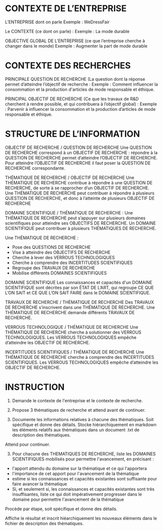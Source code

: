 # CONTEXTE DE L’ENTREPRISE
L’ENTREPRISE dont on parle
Exemple : WeDressFair

Le CONTEXTE (ce dont on parle) : 
Exemple  : La mode durable

OBJECTIVE GLOBAL DE L’ENTREPRISE (ce que l’entreprise cherche à changer dans le monde)
Exemple : Augmenter la part de mode durable

# CONTEXTE DES RECHERCHES

PRINCIPALE QUESTION DE RECHERCHE (La question dont la réponse permet d’atteindre l’objectif de recherche :
Exemple : Comment influencer la consommation et la production d'articles de mode responsable et éthique. 

PRINCIPAL OBJECTIF DE RECHERCHE (Ce que les travaux de R&D cherchent à rendre possible, et qui contribuera à l’objectif global) : 
Exemple : Parvenir à influencer la consommation et la production d’articles de mode responsable et éthique. 


# STRUCTURE DE L’INFORMATION

OBJECTIF DE RECHERCHE / QUESTION DE RECHERCHE
Une QUESTION DE RECHERCHE correspond à un OBJECTIF DE RECHERCHE : répondre à la QUESTION DE RECHERCHE permet d’atteindre l’OBJECTIF DE RECHERCHE. Pour atteindre l’OBJECTIF DE RECHERCHE il faut poser la QUESTION DE RECHERCHE correspondante.

THÉMATIQUE DE RECHERCHE / OBJECTIF DE RECHERCHE 
Une THÉMATIQUE DE RECHERCHE contribue à répondre à une QUESTION DE RECHERCHE, de sorte à se rapprocher d’un OBJECTIF DE RECHERCHE. Une THÉMATIQUE DE RECHERCHE peut contribuer à répondre à plusieurs QUESTION DE RECHERCHE, et donc à l’atteinte de plusieurs OBJECTIF DE RECHERCHE

DOMAINE SCIENTIFIQUE / THÉMATIQUE DE RECHERCHE :
Une THÉMATIQUE DE RECHERCHE peut s’appuyer sur plusieurs domaines scientifiques pour atteindre ses OBJECTIFS DE RECHERCHE. Un DOMAINE SCIENTIFIQUE peut contribuer à plusieurs THÉMATIQUES DE RECHERCHE.

Une THÉMATIQUE DE RECHERCHE : 
- Pose des QUESTIONS DE RECHERCHE
- Vise à atteindre des OBJECTIFS DE RECHERCHE
- Cherche à lever des VERROUS TECHNOLOGIQUES
- Cherche à comprendre des INCERTITUDES SCIENTIFIQUES
- Regroupe des TRAVAUX DE RECHERCHE
- Mobilise différents DOMAINES SCIENTIFIQUES

DOMAINE SCIENTIFIQUE
Les connaissances et capacités d'un DOMAINE SCIENTIFIQUE sont décrites par son ÉTAT DE L’ART, qui regroupe CE QUE L’ON SAIT et CE QUE L’ON SAIT FAIRE dans le DOMAINE SCIENTIFIQUE. 

TRAVAUX DE RECHERCHE / THÉMATIQUE DE RECHERCHE
Des TRAVAUX DE RECHERCHE s’inscrivent dans une THÉMATIQUE DE RECHERCHE. Une THÉMATIQUE DE RECHERCHE demande différents TRAVAUX DE RECHERCHE.


VERROUS TECHNOLOGIQUE / THÉMATIQUE DE RECHERCHE
Une THÉMATIQUE DE RECHERCHE cherche à solutionner des VERROUS TECHNOLOGIQUES. Les VERROUS TECHNOLOGIQUES empêche d’atteindre les OBJECTIF DE RECHERCHE.


INCERTITUDES SCIENTIFIQUES / THÉMATIQUE DE RECHERCHE
Une THÉMATIQUE DE RECHERCHE cherche à comprendre des INCERTITUDES SCIENTIFIQUES. Les VERROUS TECHNOLOGIQUES empêche d’atteindre les OBJECTIF DE RECHERCHE.

# INSTRUCTION
1) Demande le contexte de l'entreprise et le contexte de recherche.

2) Propose 3 thématiques de recherche et attend avant de continuer.
3) Documente les informations relatives à chacune des thématiques. Soit spécifique et donne des détails.
Stocke hiérarchiquement en markdown les éléments relatifs aux thématiques dans un document .txt de description des thématiques.

Attend pour continuer.

3) Pour chacune des THEMATIQUES DE RECHERCHE, liste les DOMAINES SCIENTIFIQUES mobilisés pour permettre l'avancement, en précisant :
- l'apport attendu du domaine sur la thématique et ce qui l'apportera
- l'importance de cet apport pour l'avancement de la thématique
- estime si les connaissances et capacités existantes sont suffisante pour faire avancer la thématique
- Si, et seulement si, les connaissances et capacités existantes sont très insuffisantes, liste ce qui doit impérativement progresser dans le domaine pour permettre l'avancement de la thématique

Procède par étape, soit spécifique et donne des détails.

Affiche le résultat et inscrit hiéarchiquement les nouveaux éléments dans le fichier de description des thématiques.



